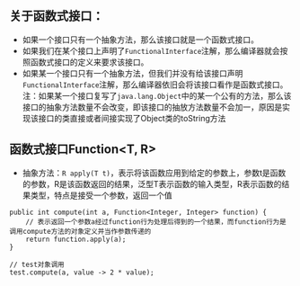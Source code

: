 ## 关于函数式接口：
* 如果一个接口只有一个抽象方法，那么该接口就是一个函数式接口。
* 如果我们在某个接口上声明了`FunctionalInterface`注解，那么编译器就会按照函数式接口的定义来要求该接口。
* 如果某一个接口只有一个抽象方法，但我们并没有给该接口声明`FunctionalInterface`注解，那么编译器依旧会将该接口看作是函数式接口。
注：如果某一个接口复写了`java.lang.Object`中的某一个公有的方法，那么该接口的抽象方法数量不会改变，即该接口的抽放方法数量不会加一，原因是实现该接口的类直接或者间接实现了Object类的toString方法
## 函数式接口Function<T, R>
* 抽象方法：`R apply(T t)`，表示将该函数应用到给定的参数上，参数t是函数的参数，R是该函数返回的结果，泛型T表示函数的输入类型，R表示函数的结果类型，特点是接受一个参数，返回一个值
```
public int compute(int a, Function<Integer, Integer> function) {
    // 表示返回一个参数a经过function行为处理后得到的一个结果，而function行为是调用compute方法的对象定义并当作参数传递的
    return function.apply(a);
}

// test对象调用
test.compute(a, value -> 2 * value);
```